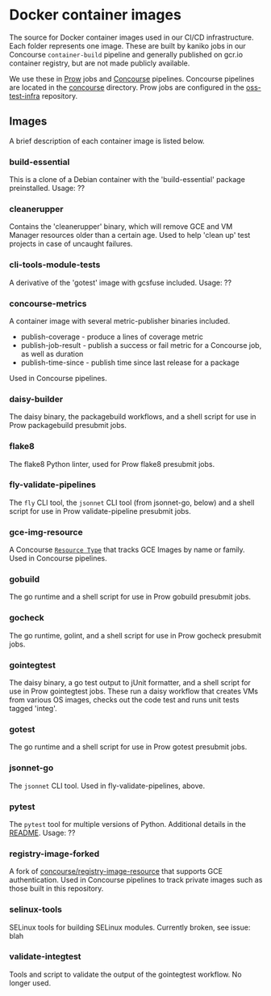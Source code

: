 # Docker container images

The source for Docker container images used in our CI/CD infrastructure. Each
folder represents one image. These are built by kaniko jobs in our Concourse
`container-build` pipeline and generally published on gcr.io container registry,
but are not made publicly available.

We use these in [Prow] jobs and [Concourse] pipelines. Concourse pipelines are
located in the [concourse](../concourse/) directory. Prow jobs are configured in
the [oss-test-infra] repository.

[Prow]: https://github.com/kubernetes/test-infra/tree/master/prow
[Concourse]: https://concourse-ci.org
[oss-test-infra]: https://github.com/GoogleCloudPlatform/oss-test-infra/tree/master/prow/prowjobs/GoogleCloudPlatform/gcp-guest/

## Images

A brief description of each container image is listed below.

### build-essential

This is a clone of a Debian container with the 'build-essential' package
preinstalled. Usage: ??

### cleanerupper

Contains the 'cleanerupper' binary, which will remove GCE and VM Manager
resources older than a certain age. Used to help 'clean up' test projects in
case of uncaught failures.

### cli-tools-module-tests

A derivative of the 'gotest' image with gcsfuse included. Usage: ??

### concourse-metrics

A container image with several metric-publisher binaries included.

* publish-coverage - produce a lines of coverage metric
* publish-job-result - publish a success or fail metric for a Concourse job, as
  well as duration
* publish-time-since - publish time since last release for a package

Used in Concourse pipelines.

### daisy-builder

The daisy binary, the packagebuild workflows, and a shell script for use in
Prow packagebuild presubmit jobs.

### flake8

The flake8 Python linter, used for Prow flake8 presubmit jobs.

### fly-validate-pipelines

The `fly` CLI tool, the `jsonnet` CLI tool (from jsonnet-go, below) and a shell
script for use in Prow validate-pipeline presubmit jobs.

### gce-img-resource

A Concourse [`Resource Type`] that tracks GCE Images by name or family. Used in
Concourse pipelines.

[`Resource Type`]: https://concourse-ci.org/implementing-resource-types.html

### gobuild

The go runtime and a shell script for use in Prow gobuild presubmit jobs.

### gocheck

The go runtime, golint, and a shell script for use in Prow gocheck presubmit
jobs.

### gointegtest

The daisy binary, a go test output to jUnit formatter, and a shell script for
use in Prow gointegtest jobs. These run a daisy workflow that creates VMs from
various OS images, checks out the code test and runs unit tests tagged 'integ'.

### gotest

The go runtime and a shell script for use in Prow gotest presubmit jobs.

### jsonnet-go

The `jsonnet` CLI tool. Used in fly-validate-pipelines, above.

### pytest

The `pytest` tool for multiple versions of Python. Additional details in the
[README](pytest/README.md). Usage: ??

### registry-image-forked

A fork of [concourse/registry-image-resource] that supports GCE authentication.
Used in Concourse pipelines to track private images such as those built in this
repository.

[concourse/registry-image-resource]: https://github.com/concourse/registry-image-resource

### selinux-tools

SELinux tools for building SELinux modules. Currently broken, see issue: blah

### validate-integtest

Tools and script to validate the output of the gointegtest workflow. No longer
used.
